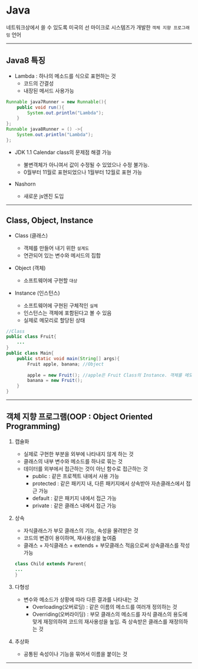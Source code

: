 # Java
네트워크상에서 쓸 수 있도록 미국의 선 마이크로 시스템즈가 개발한
`객체 지향 프로그래밍` 언어
***
## Java8 특징
* Lambda : 하나의 메소드를 식으로 표현하는 것
   * 코드의 간결성
   * 내장된 메서드 사용가능
```java
Runnable java7Runner = new Runnable(){
    public void run(){
        System.out.println("Lambda");
    }
};
Runnable java8Runner = () ->{
    System.out.println("Lambda");
};
```
* JDK 1.1 Calendar class의 문제점 해결 가능
   * 불변객체가 아니여서 값이 수정될 수 있었으나 수정 불가능.
   * 0월부터 11월로 표현되었으나 1월부터 12월로 표현 가능

* Nashorn
   * 새로운 js엔진 도입
***
## Class, Object, Instance
* Class (클래스)
   * 객체를 만들어 내기 위한 `설계도`
   * 연관되어 있는 변수와 메서드의 집합

* Object (객체)
   * 소프트웨어에 구현할 `대상`
* Instance (인스턴스)
   * 소프트웨어에 구현된 구체적인 `실체`
   * 인스턴스는 객체에 포함된다고 볼 수 있음
   * 실제로 메모리로 할당된 상태

```java
//Class
public class Fruit{
    ...
}
public class Main{
    public static void main(String[] args){
        Fruit apple, banana; //Object
        
        apple = new Fruit(); //apple은 Fruit Class의 Instance. 객체를 메모리에 할당
        banana = new Fruit();
    }
}
```
***

## 객체 지향 프로그램(OOP : Object Oriented Programming)

1. 캡슐화
   * 실제로 구현한 부분을 외부에 나타내지 않게 하는 것
   * 클래스의 내부 변수와 메소드를 하나로 묶는 것
   * 데이터를 외부에서 접근하는 것이 아닌 함수로 접근하는 것
      * public : 같은 프로젝트 내에서 사용 가능
      * protected : 같은 패키지 내, 다른 패키지에서 상속받아 자손클래스에서 접근 가능
      * default : 같은 패키지 내에서 접근 가능
      * private : 같은 클래스 내에서 접근 가능


2. 상속
   * 자식클래스가 부모 클래스의 기능, 속성을 물려받은 것
   * 코드의 변경이 용이하며, 재사용성을 높여줌
   * 클래스 + 자식클래스 + extends + 부모클래스 적음으로써 상속클래스를 작성가능
   ```java
   class Child extends Parent{
   ...
   }
   ```

3. 다형성
   * 변수와 메소드가 상황에 따라 다른 결과를 나타내는 것
      * Overloading(오버로딩) : 같은 이름의 메소드를 여러개 정의하는 것
      * Overriding(오버라이딩) : 부모 클래스의 메소드를 자식 클래스의 용도에 맞게 재정의하여 코드의 재사용성을 높임. 즉 상속받은 클래스를 재정의하는 것

4. 추상화
   * 공통된 속성이나 기능을 묶어서 이름을 붙이는 것

***
